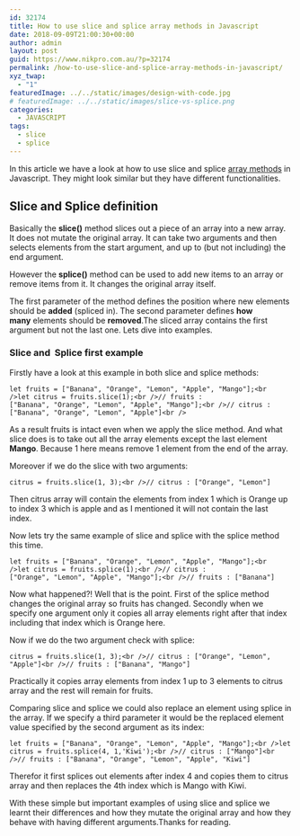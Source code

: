 ```yaml
---
id: 32174
title: How to use slice and splice array methods in Javascript
date: 2018-09-09T21:00:30+00:00
author: admin
layout: post
guid: https://www.nikpro.com.au/?p=32174
permalink: /how-to-use-slice-and-splice-array-methods-in-javascript/
xyz_twap:
  - "1"
featuredImage: ../../static/images/design-with-code.jpg
# featuredImage: ../../static/images/slice-vs-splice.png
categories:
  - JAVASCRIPT
tags:
  - slice
  - splice
---
```

In this article we have a look at how to use slice and splice [array methods](https://www.nikpro.com.au/some-method-in-javascript-explained-with-examples/) in Javascript. They might look similar but they have different functionalities.

## Slice and Splice definition

Basically the **slice()** method slices out a piece of an array into a new array. It does not mutate the original array. It can take two arguments and then selects elements from the start argument, and up to (but not including) the end argument.

However the **splice()** method can be used to add new items to an array or remove items from it. It changes the original array itself. 

The first parameter of the method defines the position where new elements should be **added** (spliced in). The second parameter defines **how many** elements should be **removed**.The sliced array contains the first argument but not the last one. Lets dive into examples.

### Slice and  Splice first example

Firstly have a look at this example in both slice and splice methods:


```
let fruits = ["Banana", "Orange", "Lemon", "Apple", "Mango"];<br />let citrus = fruits.slice(1);<br />// fruits : ["Banana", "Orange", "Lemon", "Apple", "Mango"];<br />// citrus : ["Banana", "Orange", "Lemon", "Apple"]<br />
```


As a result fruits is intact even when we apply the slice method. And what slice does is to take out all the array elements except the last element **Mango**. Because 1 here means remove 1 element from the end of the array.

Moreover if we do the slice with two arguments:


```
citrus = fruits.slice(1, 3);<br />// citrus : ["Orange", "Lemon"]
```


Then citrus array will contain the elements from index 1 which is Orange up to index 3 which is apple and as I mentioned it will not contain the last index.

Now lets try the same example of slice and splice with the splice method this time.


```
let fruits = ["Banana", "Orange", "Lemon", "Apple", "Mango"];<br />let citrus = fruits.splice(1);<br />// citrus : ["Orange", "Lemon", "Apple", "Mango"];<br />// fruits : ["Banana"]
```


Now what happened?! Well that is the point. First of the splice method changes the original array so fruits has changed. Secondly when we specify one argument only it copies all array elements right after that index including that index which is Orange here.

Now if we do the two argument check with splice:


```
citrus = fruits.slice(1, 3);<br />// citrus : ["Orange", "Lemon", "Apple"]<br />// fruits : ["Banana", "Mango"]
```


Practically it copies array elements from index 1 up to 3 elements to citrus array and the rest will remain for fruits.

Comparing slice and splice we could also replace an element using splice in the array. If we specify a third parameter it would be the replaced element value specified by the second argument as its index:


```
let fruits = ["Banana", "Orange", "Lemon", "Apple", "Mango"];<br />let citrus = fruits.splice(4, 1,'Kiwi');<br />// citrus : ["Mango"]<br />// fruits : ["Banana", "Orange", "Lemon", "Apple", "Kiwi"]
```


Therefor it first splices out elements after index 4 and copies them to citrus array and then replaces the 4th index which is Mango with Kiwi.

With these simple but important examples of using slice and splice we learnt their differences and how they mutate the original array and how they behave with having different arguments.Thanks for reading.